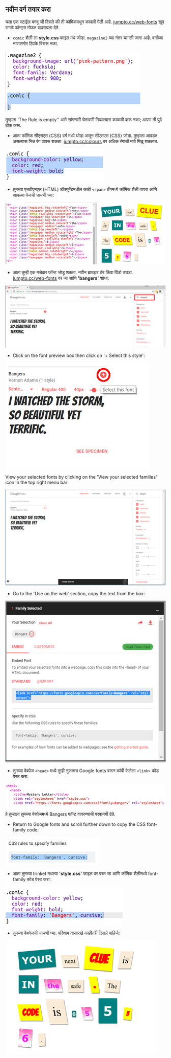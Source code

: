 ## नवीन वर्ग तयार करा

चला एक स्टाईल बनवू जी दिसते की ती कॉमिकमधून कापली गेली आहे. <a href="http://jumpto.cc/web-fonts" target="_blank">jumpto.cc/web-fonts</a> खूप सगळे फॉन्ट्स मोफत वापरायला देते.

+ `comic` शैली ला **style.css** फाइल मधे जोडा. `magazine2` च्या नंतर चांगली जागा आहे. वर्गाच्या नावासमोर ठिपके विसरू नका. 

![screenshot](images/letter-comic1.png)

तुम्हाला 'The Rule is empty'' असे सांगणारी चेतावणी मिळाल्यास काळजी करू नका; आपण ती पुढे ठीक करू.

+ आता कॉमिक सीएसएस (CSS) वर्ग मध्ये थोडा अजून सीएसएस (CSS) जोडा. तुम्हाला आवडत असल्यास भिन्न रंग वापरू शकता. <a href="http://jumpto.cc/colours" target="_blank">jumpto.cc/colours</a> वर अधिक रंगांची नावे मिळू शकतात.

![screenshot](images/letter-comic2.png)

+ तुमच्या एचटीएमएल (HTML) डॉक्युमेंटमधील काही `<span>` टॅगमध्ये कॉमिक शैली वापरा आणि आपल्या पेजची चाचणी घ्या:

![screenshot](images/letter-comic-output.png)

+ आता तुम्ही एक मजेदार फॉन्ट जोडू शकता. नवीन ब्राउझर टॅब किंवा विंडो उघडा. <a href="http://jumpto.cc/web-fonts" target="_blank">jumpto.cc/web-fonts</a> वर जा आणि **'bangers'** शोधा:

![screenshot](images/letter-gfonts-1-annotated.png)

+ Click on the font preview box then click on '+ Select this style':

![screenshot](images/letter-gfonts-2-annotated.png)

View your selected fonts by clicking on the 'View your selected families' icon in the top right menu bar:

![screenshot](images/letter-gfonts-3.png)

+ Go to the 'Use on the web' section, copy the text from the <link />
    box:

![screenshot](images/letter-gfonts-4.png)

+ तुमच्या वेबपेज `<head>` मध्ये तुम्ही नुकताच Google fonts वरून कॉपी केलेला `<link>` कोड पेस्ट करा:

![screenshot](images/letter-fonts-head.png)

हे तुम्हाला तुमच्या वेबपेजमध्ये Bangers फॉन्ट वापरण्याची परवानगी देते.

+ Return to Google fonts and scroll further down to copy the CSS font-family code:

![screenshot](images/letter-fonts-bangers.png)

+ आता तुमच्या trinket मधल्या **'style.css'** फाइल वर परत जा आणि कॉमिक शैलीमध्ये font-family कोड पेस्ट करा:

![screenshot](images/letter-fonts-comic.png)

+ तुमच्या वेबपेजची चाचणी घ्या. परिणाम यासारखे काहीतरी दिसले पाहिजे: 

![screenshot](images/letter-fonts-output.png)